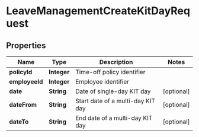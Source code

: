 

# LeaveManagementCreateKitDayRequest


## Properties

| Name | Type | Description | Notes |
|------------ | ------------- | ------------- | -------------|
|**policyId** | **Integer** | Time-off policy identifier |  |
|**employeeId** | **Integer** | Employee identifier |  |
|**date** | **String** | Date of single-day KIT day |  [optional] |
|**dateFrom** | **String** | Start date of a multi-day KIT day |  [optional] |
|**dateTo** | **String** | End date of a multi-day KIT day |  [optional] |



